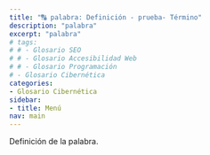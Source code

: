 ```yaml
---
title: "🔠 palabra: Definición - prueba- Término"
description: "palabra"
excerpt: "palabra"
# tags:
# # - Glosario SEO
# # - Glosario Accesibilidad Web
# # - Glosario Programación
# - Glosario Cibernética
categories:
- Glosario Cibernética
sidebar:
- title: Menú
nav: main
---
```


Definición de la palabra.